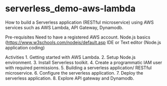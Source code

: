 # serverless_demo-aws-lambda

How to build a Serverless application (RESTful microservice) using AWS services such as AWS Lambda, API Gateway, Dynamodb.

Pre-requisites
	Need to have a registered AWS account.
	Node.js basics (https://www.w3schools.com/nodejs/default.asp
	IDE or Text editor (Node.js application coding)
	
Activities
	1. Getting started with AWS Lambda.
	2. Setup Node.js environment.
	3. Install Serverless toolkit.
	4. Create a programmatic IAM user with required permissions.
	5. Building a serverless application/ RESTful microservice.
	6. Configure the serverless application.
	7. Deploy the serverless application.
	8. Explore API gateway and Dynamodb.
